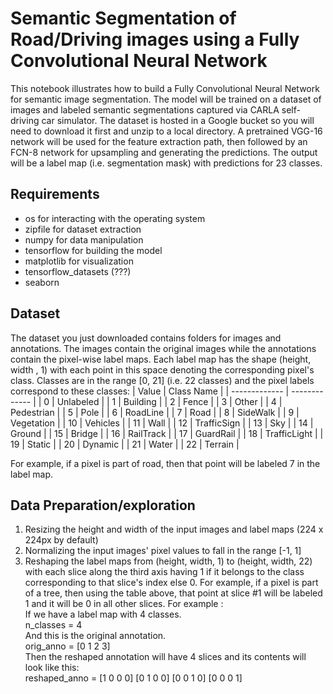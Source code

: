 # Semantic Segmentation of Road/Driving images using a Fully Convolutional Neural Network
This notebook illustrates how to build a Fully Convolutional Neural Network for semantic image segmentation.
The model will be trained on a dataset of images and labeled semantic segmentations captured via CARLA self-driving car simulator. The dataset is hosted in a Google bucket so you will need to download it first and unzip to a local directory.
A pretrained VGG-16 network will be used for the feature extraction path, then followed by an FCN-8 network for upsampling and generating the predictions. 
The output will be a label map (i.e. segmentation mask) with predictions for 23 classes.

## Requirements
* os for interacting with the operating system
* zipfile for dataset extraction
* numpy for data manipulation
* tensorflow for building the model 
* matplotlib for visualization
* tensorflow_datasets (???)
* seaborn
## Dataset
The dataset you just downloaded contains folders for images and annotations. The images contain the original images while the annotations contain the pixel-wise label maps. Each label map has the shape (height, width , 1) with each point in this space denoting the corresponding pixel's class. Classes are in the range [0, 21] (i.e. 22 classes) and the pixel labels correspond to these classes:
| Value         | Class Name |
| ------------- | ------------- |
| 0             | Unlabeled  |
| 1             | Building  |
| 2             | Fence  |
| 3             | Other  |
| 4             | Pedestrian  |
| 5             | Pole  |
| 6             | RoadLine  |
| 7             | Road  |
| 8             | SideWalk  |
| 9             | Vegetation  |
| 10            | Vehicles  |
| 11            | Wall  |
| 12            | TrafficSign  |
| 13            | Sky  |
| 14            | Ground  |
| 15            | Bridge  |
| 16            | RailTrack  |
| 17            | GuardRail  |
| 18            | TrafficLight  |
| 19            | Static  |
| 20            | Dynamic  |
| 21            | Water  |
| 22            | Terrain  |

For example, if a pixel is part of road, then that point will be labeled 7 in the label map.

## Data Preparation/exploration
1. Resizing the height and width of the input images and label maps (224 x 224px by default)
2. Normalizing the input images' pixel values to fall in the range [-1, 1]
3. Reshaping the label maps from (height, width, 1) to (height, width, 22) with each slice along the third axis having 1 if it belongs to the class corresponding to that slice's index else 0. For example, if a pixel is part of a tree, then using the table above, that point at slice #1 will be labeled 1 and it will be 0 in all other slices. 
For example : <br/>
If we have a label map with 4 classes. <br/>
n_classes = 4 <br/>
And this is the original annotation. <br/>
orig_anno = [0 1 2 3] <br/>
Then the reshaped annotation will have 4 slices and its contents will look like this: <br/>
reshaped_anno = [1 0 0 0] [0 1 0 0] [0 0 1 0] [0 0 0 1]
